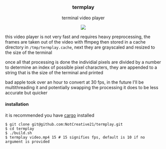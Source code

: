 <h3 align="center">
	<br>
	termplay
	<br>
</h3>

<p align="center">terminal video player</p>

<p align="center">
	<a href="./LICENSE"><img src="https://img.shields.io/badge/license-GPL3-blue.svg"></a>
</p>

this video player is not very fast and requires heavy preprocessing, the frames are taken out of the video with ffmpeg then stored in a cache directory in `/tmp/termplay.cache`, next they are grayscaled and resized to the size of the terminal

once all that processing is done the individial pixels are divided by a number to determine an index of possible pixel characters, they are appended to a string that is the size of the terminal and printed

bad apple took over an hour to convert at 30 fps, in the future I'll be multithreading it and potentially swapping the processing it does to be less accurate but quicker

#### installation

it is recommended you have [cargo](https://doc.rust-lang.org/cargo/getting-started/installation.html) installed

```
$ git clone git@github.com:NotCreative21/termplay.git
$ cd termplay
$ ./build.sh
$ termplay video.mp4 15 # 15 signifies fps, default is 10 if no argument is provided
```
